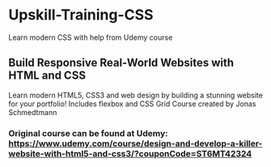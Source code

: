 # Upskill-Training-CSS
Learn modern CSS with help from Udemy course

## Build Responsive Real-World Websites with HTML and CSS 
Learn modern HTML5, CSS3 and web design by building a stunning website for your portfolio! Includes flexbox and CSS Grid
Course created by Jonas Schmedtmann

### Original course can be found at Udemy: https://www.udemy.com/course/design-and-develop-a-killer-website-with-html5-and-css3/?couponCode=ST6MT42324
